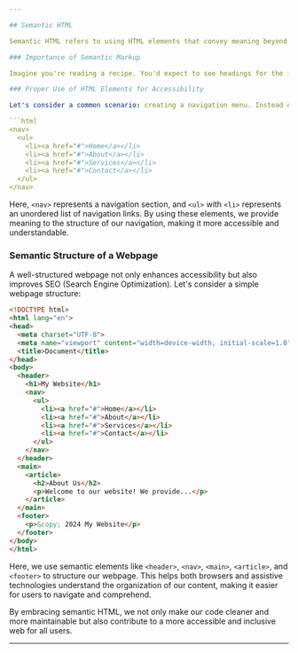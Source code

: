 ```yaml
---

## Semantic HTML

Semantic HTML refers to using HTML elements that convey meaning beyond just presentation. It's like using the right tool for the job. By choosing the appropriate HTML elements, we can not only make our code more understandable for other developers but also improve accessibility for users of assistive technologies like screen readers.

### Importance of Semantic Markup

Imagine you're reading a recipe. You'd expect to see headings for the ingredients, steps, and maybe even subsections like "Preparation" and "Cooking." Semantic HTML works the same way. It helps browsers, search engines, and assistive technologies understand the structure and meaning of your content.

### Proper Use of HTML Elements for Accessibility

Let's consider a common scenario: creating a navigation menu. Instead of using `<div>` or `<span>` elements and relying solely on CSS for styling, we can use semantic HTML elements like `<nav>` and `<ul>`:

```html
<nav>
  <ul>
    <li><a href="#">Home</a></li>
    <li><a href="#">About</a></li>
    <li><a href="#">Services</a></li>
    <li><a href="#">Contact</a></li>
  </ul>
</nav>
```

Here, `<nav>` represents a navigation section, and `<ul>` with `<li>` represents an unordered list of navigation links. By using these elements, we provide meaning to the structure of our navigation, making it more accessible and understandable.

### Semantic Structure of a Webpage

A well-structured webpage not only enhances accessibility but also improves SEO (Search Engine Optimization). Let's consider a simple webpage structure:

```html
<!DOCTYPE html>
<html lang="en">
<head>
  <meta charset="UTF-8">
  <meta name="viewport" content="width=device-width, initial-scale=1.0">
  <title>Document</title>
</head>
<body>
  <header>
    <h1>My Website</h1>
    <nav>
      <ul>
        <li><a href="#">Home</a></li>
        <li><a href="#">About</a></li>
        <li><a href="#">Services</a></li>
        <li><a href="#">Contact</a></li>
      </ul>
    </nav>
  </header>
  <main>
    <article>
      <h2>About Us</h2>
      <p>Welcome to our website! We provide...</p>
    </article>
  </main>
  <footer>
    <p>&copy; 2024 My Website</p>
  </footer>
</body>
</html>
```

Here, we use semantic elements like `<header>`, `<nav>`, `<main>`, `<article>`, and `<footer>` to structure our webpage. This helps both browsers and assistive technologies understand the organization of our content, making it easier for users to navigate and comprehend.

By embracing semantic HTML, we not only make our code cleaner and more maintainable but also contribute to a more accessible and inclusive web for all users.

---
```

